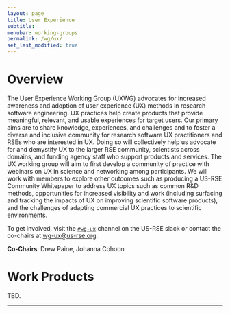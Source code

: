 ```yaml
---
layout: page
title: User Experience
subtitle:
menubar: working-groups
permalink: /wg/ux/
set_last_modified: true
---
```


# Overview

The User Experience Working Group (UXWG) advocates for increased awareness and
adoption of user experience (UX) methods in research software engineering. UX
practices help create products that provide meaningful, relevant, and usable
experiences for target users. Our primary aims are to share knowledge, experiences,
and challenges and to foster a diverse and inclusive community for research
software UX practitioners and RSEs who are interested in UX. Doing so will
collectively help us advocate for and demystify UX to the larger RSE
community, scientists across domains, and funding agency staff who support
products and services. The UX working group will aim to first develop a
community of practice with webinars on UX in science and networking among
participants. We will work with members to explore other outcomes such as
producing a US-RSE Community Whitepaper to address UX topics such as common
R&D methods, opportunities for increased visibility and work (including
surfacing and tracking the impacts of UX on improving scientific software
products), and the challenges of adapting commercial UX practices to
scientific environments.

To get involved,
visit the [`#wg-ux`](https://usrse.slack.com/messages/wg-ux) channel on
the US-RSE slack or contact the co-chairs at
<a href="mailto:wg-ux@us-rse.org">wg-ux@us-rse.org</a>.

**Co-Chairs**: Drew Paine, Johanna Cohoon

# Work Products

TBD.

------

<!-- 
## TOPIC 1

Put data about intended efforts or work products here.

------

## TOPIC 2

Put data about intended efforts or work products here.

------
-->
